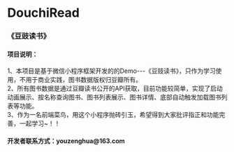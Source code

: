 # DouchiRead
<h3>《豆豉读书》</h3>
<h4>项目说明：</h4>
1、本项目是基于微信小程序框架开发的的Demo---《豆豉读书》，只作为学习使用，不用于商业实践，图书数据版权归豆瓣所有。<br/>
2、所有图书数据是通过豆瓣读书公开的API获取，目前功能较简单，实现了启动动画展示、按名称查询图书、图书列表展示、图书详情、底部自动触发加载图书列表等功能。<br/>
3、作为一名前端菜鸟，用这个小程序抛砖引玉，希望得到大家批评指正和功能完善，一起学习~！！<br/>
<h4>开发者联系方式：youzenghua@163.com</h4>
